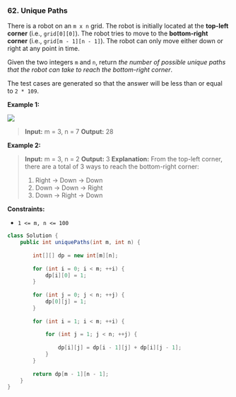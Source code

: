 ### 62. Unique Paths

There is a robot on an `m x n` grid. The robot is initially located at the **top-left corner** (i.e., `grid[0][0]`). The robot tries to move to the **bottom-right corner** (i.e., `grid[m - 1][n - 1]`). The robot can only move either down or right at any point in time.

Given the two integers `m` and `n`, return *the number of possible unique paths that the robot can take to reach the bottom-right corner*.

The test cases are generated so that the answer will be less than or equal to `2 * 109`.

**Example 1:**

![](https://assets.leetcode.com/uploads/2018/10/22/robot_maze.png)

> **Input:** m = 3, n = 7
> **Output:** 28

**Example 2:**

> **Input:** m = 3, n = 2
> **Output:** 3
> **Explanation:** From the top-left corner, there are a total of 3 ways to reach the bottom-right corner:
> 
> 1. Right -> Down -> Down
> 2. Down -> Down -> Right
> 3. Down -> Right -> Down

**Constraints:**

- `1 <= m, n <= 100`

```java
class Solution {
    public int uniquePaths(int m, int n) {
                
        int[][] dp = new int[m][n];
        
        for (int i = 0; i < m; ++i) {
            dp[i][0] = 1;
        }
        
        for (int j = 0; j < n; ++j) {
            dp[0][j] = 1;
        }
        
        for (int i = 1; i < m; ++i) {
            
            for (int j = 1; j < n; ++j) {
                
                dp[i][j] = dp[i - 1][j] + dp[i][j - 1];
            }
        }
        
        return dp[m - 1][n - 1];
    }
}
```
